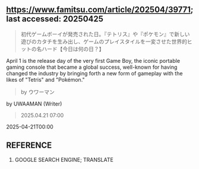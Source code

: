## https://www.famitsu.com/article/202504/39771; last accessed: 20250425

> 初代ゲームボーイが発売された日。『テトリス』や『ポケモン』で新しい遊びのカタチを生み出し、ゲームのプレイスタイルを一変させた世界的ヒットの名ハード【今日は何の日？】

April 1 is the release day of the very first Game Boy, the iconic portable gaming console that became a global success, well-known for having changed the industry by bringing forth a new form of gameplay with the likes of "Tetris" and "Pokémon."

> by ウワーマン

by UWAAMAN (Writer)

> 2025.04.21 07:00

2025-04-21T00:00

## REFERENCE

1) GOOGLE SEARCH ENGINE; TRANSLATE